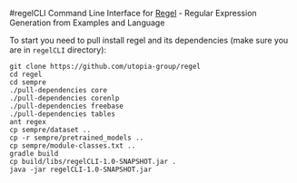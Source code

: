 #regelCLI
Command Line Interface for [Regel](https://github.com/utopia-group/regel) - Regular Expression Generation from Examples and Language


To start you need to pull install regel and its dependencies (make sure you are in `regelCLI` directory):
```shell
git clone https://github.com/utopia-group/regel
cd regel
cd sempre
./pull-dependencies core
./pull-dependencies corenlp
./pull-dependencies freebase
./pull-dependencies tables
ant regex
cp sempre/dataset ..      
cp -r sempre/pretrained_models ..
cp sempre/module-classes.txt ..  
gradle build
cp build/libs/regelCLI-1.0-SNAPSHOT.jar .
java -jar regelCLI-1.0-SNAPSHOT.jar      
```
